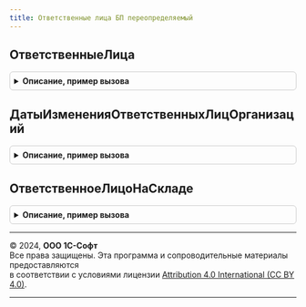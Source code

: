 ```yaml
---
title: Ответственные лица БП переопределяемый
---
```



## ОтветственныеЛица
<details style="margin: 1em 0; padding: 0.5em; border: 1px solid #ccc; border-radius: 6px;">

<summary style="font-weight: bold; cursor: pointer;">Описание, пример вызова</summary>

```bsl

// Функция возвращает структуру с реквизитами ответственных лиц.
//
// Параметры:
//  Организация - СправочникСсылка.Организации - Организация, для которой нужно определить руководящих лиц.
//	ДатаСреза - Дата - Дата со временем, на которые необходимо определить сведения.
//	Подразделение - СправочникСсылка.СтруктураПредприятия - Подразделение, для которого необходимо определить ответственных лиц.
//
// Возвращаемое значение:
//	Структура - См. ОтветственныеЛицаБП.ПустаяСтруктураОтветственныхЛиц().
//
Функция ОтветственныеЛица(Организация, ДатаСреза, Подразделение = Неопределено) Экспорт
```

Пример вызова
```bsl
Результат = ОтветственныеЛицаБППереопределяемый.ОтветственныеЛица(Организация, ДатаСреза, Подразделение);
```
</details>

## ДатыИзмененияОтветственныхЛицОрганизаций
<details style="margin: 1em 0; padding: 0.5em; border: 1px solid #ccc; border-radius: 6px;">

<summary style="font-weight: bold; cursor: pointer;">Описание, пример вызова</summary>

```bsl

// Функция возвращает массив с датами изменения в ответственных лицах.
//
// Параметры:
//	Организация - СправочникСсылка.Организации - Проверяемая организация.
//
// Возвращаемое значение:
//	Массив - Массив дат.
//
Функция ДатыИзмененияОтветственныхЛицОрганизаций(Организация) Экспорт
```

Пример вызова
```bsl
Результат = ОтветственныеЛицаБППереопределяемый.ДатыИзмененияОтветственныхЛицОрганизаций(Организация) 
```
</details>

## ОтветственноеЛицоНаСкладе
<details style="margin: 1em 0; padding: 0.5em; border: 1px solid #ccc; border-radius: 6px;">

<summary style="font-weight: bold; cursor: pointer;">Описание, пример вызова</summary>

```bsl

// Возвращает ответственное лицо на складе на указанную дату.
//
// Параметры:
//	Склад - СправочникСсылка.Склады - Склад, для которого необходимо определить ответственное лицо.
//	Дата - Дата - Дата, по состоянию на которую необходимо получить данные.
//
// Возвращаемое значение:
//	СправочникСсылка.ФизическиеЛица - МОЛ на складе.
//
Функция ОтветственноеЛицоНаСкладе(Склад, Дата) Экспорт
```

Пример вызова
```bsl
Результат = ОтветственныеЛицаБППереопределяемый.ОтветственноеЛицоНаСкладе(Склад, Дата) 
```
</details>

---

© 2024, **ООО 1С-Софт**  
Все права защищены. Эта программа и сопроводительные материалы предоставляются  
в соответствии с условиями лицензии [Attribution 4.0 International (CC BY 4.0)](https://creativecommons.org/licenses/by/4.0/legalcode).

---
